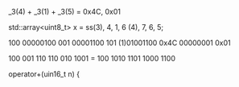 

_3(4) + _3(1) + _3(5) = 0x4C, 0x01

std::array<uint8_t> x = ss(3), 4, 1, 6 (4), 7, 6, 5;


100          00000100
001          00001100
101       (1)01001100 0x4C
             00000001 0x01
             
100
001
110
110
010
1001
= 100 1010 1101 1000 1100




operator+(uin16_t n) {
    
